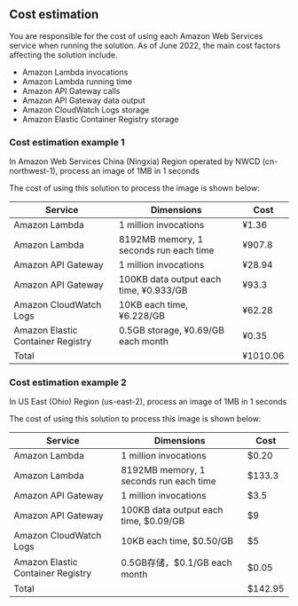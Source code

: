 ## Cost estimation

You are responsible for the cost of using each Amazon Web Services service when running the solution. As of June 2022, the main cost factors affecting the solution include.

- Amazon Lambda invocations
- Amazon Lambda running time
- Amazon API Gateway calls
- Amazon API Gateway data output
- Amazon CloudWatch Logs storage
- Amazon Elastic Container Registry storage

### Cost estimation example 1

In Amazon Web Services China (Ningxia) Region operated by NWCD (cn-northwest-1), process an image of 1MB in 1 seconds

The cost of using this solution to process the image is shown below:

| Service | Dimensions                   | Cost       |
| ---- |----------------------|----------|
|Amazon Lambda | 1 million invocations                | ¥1.36    |
|Amazon Lambda | 8192MB memory, 1 seconds run each time      | ¥907.8  |
|Amazon API Gateway| 1 million invocations                  | ¥28.94   |
|Amazon API Gateway| 100KB data output each time, ¥0.933/GB | ¥93.3    |
|Amazon CloudWatch Logs| 10KB each time, ¥6.228/GB    | ¥62.28   |
|Amazon Elastic Container Registry| 0.5GB storage, ¥0.69/GB each month     | ¥0.35    |
| Total                                  |   | ¥1010.06 |

### Cost estimation example 2

In US East (Ohio) Region (us-east-2), process an image of 1MB in 1 seconds

The cost of using this solution to process this image is shown below:

| Service | Dimensions                   | Cost       |
|-------------------------------------|---------------------|---------|
| Amazon Lambda                     | 1 million invocations                 | $0.20   |
| Amazon Lambda                     | 8192MB memory, 1 seconds run each time     | $133.3  |
| Amazon API Gateway                | 1 million invocations                 | $3.5    |
| Amazon API Gateway              | 100KB data output each time, $0.09/GB | $9      |
| Amazon CloudWatch Logs              | 10KB each time, $0.50/GB     | $5      |
| Amazon Elastic Container Registry | 0.5GB存储，$0.1/GB each month      | $0.05   |
| Total                                 |   | $142.95 |